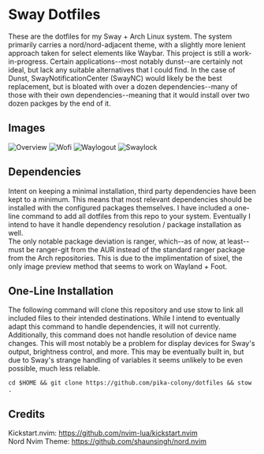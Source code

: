 # Sway Dotfiles

These are the dotfiles for my Sway + Arch Linux system. The system primarily carries a nord/nord-adjacent theme, with a slightly more lenient approach taken for select elements like Waybar. 
This project is still a work-in-progress. Certain applications--most notably dunst--are certainly not ideal, but lack any suitable alternatives that I could find. In the case of Dunst, SwayNotificationCenter (SwayNC) would likely be the best replacement, but is bloated with over a dozen dependencies--many of those with their own dependencies--meaning that it would install over two dozen packges by the end of it.   

## Images

![Overview](https://files.catbox.moe/u67w1m.png)
![Wofi](https://files.catbox.moe/fcwmc0.png)
![Waylogout](https://files.catbox.moe/qw80e6.png)
![Swaylock](https://files.catbox.moe/z70xjw.png)

## Dependencies

Intent on keeping a minimal installation, third party dependencies have been kept to a minimum. This means that most relevant dependencies should be installed with the configured packages themselves. I have included a one-line command to add all dotfiles from this repo to your system. Eventually I intend to have it handle dependency resolution / package installation as well.  
The only notable package deviation is ranger, which--as of now, at least--must be ranger-git from the AUR instead of the standard ranger package from the Arch repositories.  This is due to the implimentation of sixel, the only image preview method that seems to work on Wayland + Foot.

## One-Line Installation
The following command will clone this repository and use stow to link all included files to their intended destinations. While I intend to eventually adapt this command to handle dependencies, it will not currently. Additionally, this command does not handle resolution of device name changes.  This will most notably be a problem for display devices for Sway's output, brightness control, and more. This may be eventually built in, but due to Sway's strange handling of variables it seems unlikely to be even possible, much less reliable. 
```
cd $HOME && git clone https://github.com/pika-colony/dotfiles && stow . 
```

## Credits
Kickstart.nvim: https://github.com/nvim-lua/kickstart.nvim  
Nord Nvim Theme: https://github.com/shaunsingh/nord.nvim
